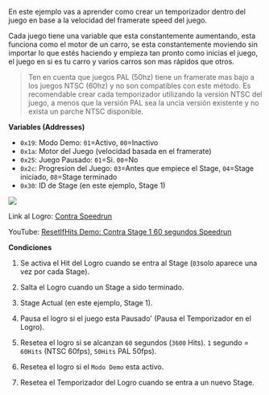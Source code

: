 En este ejemplo vas a aprender como crear un temporizador dentro del juego en base a la velocidad del framerate speed del juego.

Cada juego tiene una variable que esta constantemente aumentando, esta funciona como el motor de un carro, se esta constantemente moviendo sin importar lo que estés haciendo y empieza tan pronto como inicias el juego, el juego en si es tu carro y varios carros son mas rápidos que otros.

> Ten en cuenta que juegos PAL (50hz) tiene un framerate mas bajo a los juegos NTSC (60hz) y no son compatibles con este método. Es recomendable crear cada temporizador utilizando la versión NTSC del juego, a menos que la versión PAL sea la uncia versión existente y no exista un parche NTSC disponible.

**Variables (Addresses)**

- `0x19`: Modo Demo: `01`=Activo, `00`=Inactivo
- `0x1a`: Motor del Juego (velocidad basada en el framerate)
- `0x25`: Juego Pausado: `01`=Si. `00`=No
- `0x2c`: Progresion del Juego: `03`=Antes que empiece el Stage, `04`=Stage iniciado, `08`=Stage terminado
- `0x30`: ID de Stage (en este ejemplo, Stage 1)

![](https://i.imgur.com/moghMLT.png)

Link al Logro: [Contra Speedrun](https://retroachievements.org/achievement/65443)

YouTube: [ResetIfHits Demo: Contra Stage 1 60 segundos Speedrun ](https://youtu.be/6PpdG04tM4s)

**Condiciones**

1. Se activa el Hit del Logro cuando se entra al Stage (`03`solo aparece una vez por cada Stage).

2. Salta el Logro cuando un Stage a sido terminado.

3. Stage Actual (en este ejemplo, Stage 1).

4. Pausa el logro si el juego esta Pausado' (Pausa el Temporizador en el Logro).

5. Resetea el logro si se alcanzan `60` segundos (`3600` Hits). `1` segundo = `60Hits` (NTSC 60fps), `50Hits` PAL 50fps).

6. Resetea el logro si el `Modo Demo` esta activo.

7. Resetea el Temporizador del Logro cuando se entra a un nuevo Stage.
